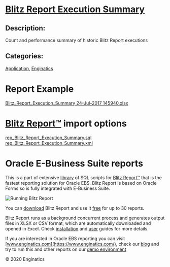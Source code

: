 # [Blitz Report Execution Summary](https://www.enginatics.com/reports/blitz-report-execution-summary)
## Description: 
Count and performance summary of historic Blitz Report executions
## Categories: 
[Application](https://www.enginatics.com/library/?pg=1&category[]=Application), [Enginatics](https://www.enginatics.com/library/?pg=1&category[]=Enginatics)
# Report Example
[Blitz_Report_Execution_Summary 24-Jul-2017 145940.xlsx](https://www.enginatics.com/example/blitz-report-execution-summary)
# [Blitz Report™](https://www.enginatics.com/blitz-report) import options
[rep_Blitz_Report_Execution_Summary.sql](https://www.enginatics.com/export/blitz-report-execution-summary)\
[rep_Blitz_Report_Execution_Summary.xml](https://www.enginatics.com/xml/blitz-report-execution-summary)
# Oracle E-Business Suite reports

This is a part of extensive [library](https://www.enginatics.com/library/) of SQL scripts for [Blitz Report™](https://www.enginatics.com/blitz-report/) that is the fastest reporting solution for Oracle EBS. Blitz Report is based on Oracle Forms so is fully integrated with E-Business Suite. 

![Running Blitz Report](https://www.enginatics.com/wp-content/uploads/2018/01/Running-blitz-report.png) 

You can [download](https://www.enginatics.com/download/) Blitz Report and use it [free](https://www.enginatics.com/pricing/) for up to 30 reports. 

Blitz Report runs as a background concurrent process and generates output files in XLSX or CSV format, which are automatically downloaded and opened in Excel. Check [installation](https://www.enginatics.com/installation-guide/) and [user](https://www.enginatics.com/user-guide/) guides for more details.

If you are interested in Oracle EBS reporting you can visit [www.enginatics.com](https://www.enginatics.com/), check our [blog](https://www.enginatics.com/blog) and try to run this and other reports on our [demo environment](http://demo.enginatics.com/)

© 2020 Enginatics